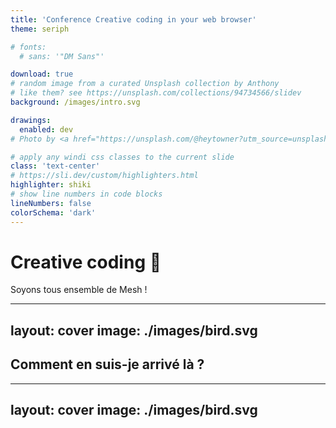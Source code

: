 ```yaml
---
title: 'Conference Creative coding in your web browser'
theme: seriph

# fonts:
  # sans: '"DM Sans"'

download: true
# random image from a curated Unsplash collection by Anthony
# like them? see https://unsplash.com/collections/94734566/slidev
background: /images/intro.svg

drawings:
  enabled: dev
# Photo by <a href="https://unsplash.com/@heytowner?utm_source=unsplash&utm_medium=referral&utm_content=creditCopyText">JOHN TOWNER</a> on <a href="https://unsplash.com/s/photos/mountains?utm_source=unsplash&utm_medium=referral&utm_content=creditCopyText">Unsplash</a>

# apply any windi css classes to the current slide
class: 'text-center'
# https://sli.dev/custom/highlighters.html
highlighter: shiki
# show line numbers in code blocks
lineNumbers: false
colorSchema: 'dark'
---
```


# Creative coding 🎨

Soyons tous ensemble de Mesh !

<!-- This is a page note btw -->

---
layout: cover
image: ./images/bird.svg
---

## Comment en suis-je arrivé là ?

<!--
commencé à coder il y a de cela 4ans environ, fullstack et maintenant front

avant de coder en pro, j'ai commencé avec pas mal de CSS, avec 0 Bootstrap donc

avec le temps, on se lasse de faire: call HTTP à une API, itérer sur une liste d'éléments, on loop dessus niveau couleurs

besoin de fraîcheur et d'expression
-->


---
layout: cover
image: ./images/bird.svg
---
